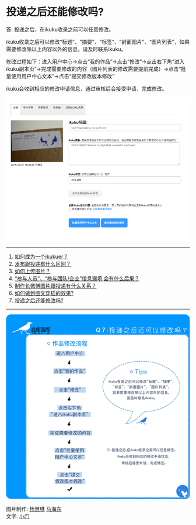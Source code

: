 # 投递之后还能修改吗?



答: 投递之后，在ikuku收录之前可以任意修改。
   
ikuku收录之后可以修改“标题”、“摘要”、“标签”、“封面图片”、“图片列表”，如果需要修改除以上内容以外的信息，请及时联系ikuku。
   
修改过程如下：进入用户中心→点击“我的作品”→点击“修改”→点击右下角“进入ikuku副本页”→完成需要修改的内容（图片列表的修改需要提前完成）→点击“批量使用用户中心文本”→点击“提交修改版本修改”
   
ikuku会收到相应的修改申请信息，通过审核后会接受申请，完成修改。

![参与人员及团队按钮](images/modify.png)

------

1. [如何成为一个ikukuer？](101-0.md)
1. [发布跟投递有什么区别？](101-1.md)
1. [如何上传图片？](101-2.md)
1. [“参与人员”、“参与团队/企业”信息漏填,会有什么后果？](101-3.md)
1. [制作长微博图片跟投递有什么关系？](101-4.md) 
1. [如何做到图文穿插的效果?](101-5.md)
1. [投递之后还能修改吗?](101-6.md)

------

![02](images/101/09.jpg)

图片制作: [杨慧琳](http://www.ikuku.cn/name/9675) [马海东](http://www.ikuku.cn/user/1510)   
文字: [小门](http://www.ikuku.cn/user/xiaomen) 